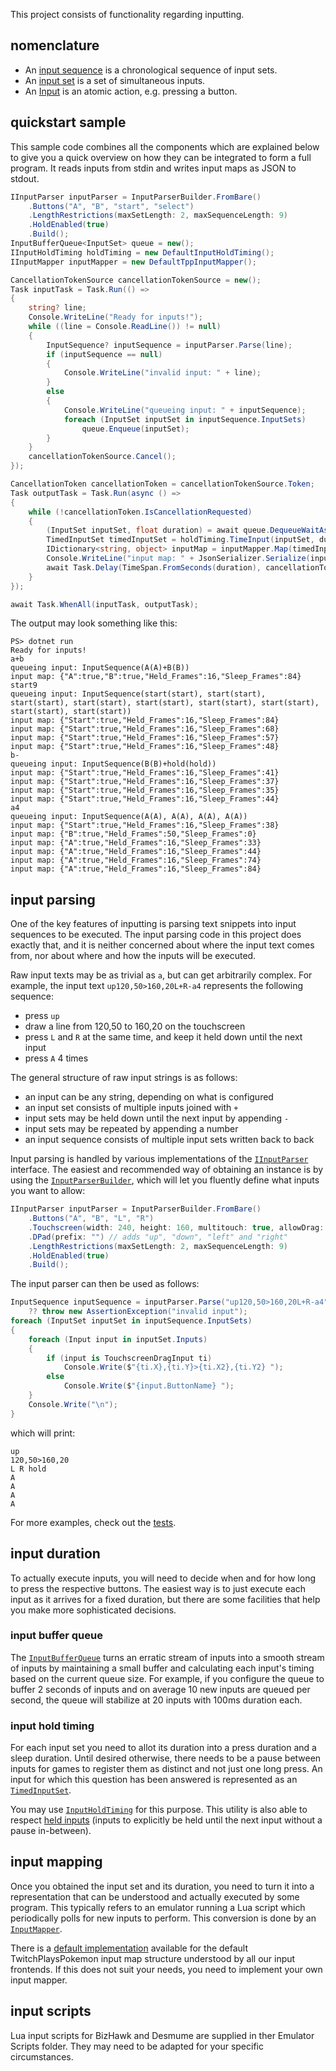 
This project consists of functionality regarding inputting.

## nomenclature

- An [input sequence](InputSequence.cs) is a chronological sequence of input sets.
- An [input set](InputSet.cs) is a set of simultaneous inputs.
- An [Input](Inputs/Input.cs) is an atomic action, e.g. pressing a button.

## quickstart sample

This sample code combines all the components which are explained below to give
you a quick overview on how they can be integrated to form a full program.
It reads inputs from stdin and writes input maps as JSON to stdout.

```c#
IInputParser inputParser = InputParserBuilder.FromBare()
    .Buttons("A", "B", "start", "select")
    .LengthRestrictions(maxSetLength: 2, maxSequenceLength: 9)
    .HoldEnabled(true)
    .Build();
InputBufferQueue<InputSet> queue = new();
IInputHoldTiming holdTiming = new DefaultInputHoldTiming();
IInputMapper inputMapper = new DefaultTppInputMapper();

CancellationTokenSource cancellationTokenSource = new();
Task inputTask = Task.Run(() =>
{
    string? line;
    Console.WriteLine("Ready for inputs!");
    while ((line = Console.ReadLine()) != null)
    {
        InputSequence? inputSequence = inputParser.Parse(line);
        if (inputSequence == null)
        {
            Console.WriteLine("invalid input: " + line);
        }
        else
        {
            Console.WriteLine("queueing input: " + inputSequence);
            foreach (InputSet inputSet in inputSequence.InputSets)
                queue.Enqueue(inputSet);
        }
    }
    cancellationTokenSource.Cancel();
});

CancellationToken cancellationToken = cancellationTokenSource.Token;
Task outputTask = Task.Run(async () =>
{
    while (!cancellationToken.IsCancellationRequested)
    {
        (InputSet inputSet, float duration) = await queue.DequeueWaitAsync();
        TimedInputSet timedInputSet = holdTiming.TimeInput(inputSet, duration);
        IDictionary<string, object> inputMap = inputMapper.Map(timedInputSet);
        Console.WriteLine("input map: " + JsonSerializer.Serialize(inputMap));
        await Task.Delay(TimeSpan.FromSeconds(duration), cancellationToken);
    }
});

await Task.WhenAll(inputTask, outputTask);
```

The output may look something like this:
```text
PS> dotnet run
Ready for inputs!
a+b
queueing input: InputSequence(A(A)+B(B))
input map: {"A":true,"B":true,"Held_Frames":16,"Sleep_Frames":84}
start9
queueing input: InputSequence(start(start), start(start), start(start), start(start), start(start), start(start), start(start), start(start), start(start))
input map: {"Start":true,"Held_Frames":16,"Sleep_Frames":84}
input map: {"Start":true,"Held_Frames":16,"Sleep_Frames":68}
input map: {"Start":true,"Held_Frames":16,"Sleep_Frames":57}
input map: {"Start":true,"Held_Frames":16,"Sleep_Frames":48}
b-
queueing input: InputSequence(B(B)+hold(hold))
input map: {"Start":true,"Held_Frames":16,"Sleep_Frames":41}
input map: {"Start":true,"Held_Frames":16,"Sleep_Frames":37}
input map: {"Start":true,"Held_Frames":16,"Sleep_Frames":35}
input map: {"Start":true,"Held_Frames":16,"Sleep_Frames":44}
a4
queueing input: InputSequence(A(A), A(A), A(A), A(A))
input map: {"Start":true,"Held_Frames":16,"Sleep_Frames":38}
input map: {"B":true,"Held_Frames":50,"Sleep_Frames":0}
input map: {"A":true,"Held_Frames":16,"Sleep_Frames":33}
input map: {"A":true,"Held_Frames":16,"Sleep_Frames":44}
input map: {"A":true,"Held_Frames":16,"Sleep_Frames":74}
input map: {"A":true,"Held_Frames":16,"Sleep_Frames":84}
```

## input parsing

One of the key features of inputting is parsing text snippets into input sequences to be executed.
The input parsing code in this project does exactly that,
and it is neither concerned about where the input text comes from,
nor about where and how the inputs will be executed.

Raw input texts may be as trivial as `a`, but can get arbitrarily complex.
For example, the input text `up120,50>160,20L+R-a4` represents the following sequence:
- press `up`
- draw a line from 120,50 to 160,20 on the touchscreen
- press `L` and `R` at the same time, and keep it held down until the next input
- press `A` 4 times

The general structure of raw input strings is as follows:
- an input can be any string, depending on what is configured
- an input set consists of multiple inputs joined with `+`
- input sets may be held down until the next input by appending `-`
- input sets may be repeated by appending a number
- an input sequence consists of multiple input sets written back to back

Input parsing is handled by various implementations of the [`IInputParser`](Parsing/IInputParser.cs) interface.
The easiest and recommended way of obtaining an instance is by using the [`InputParserBuilder`](InputParserBuilder.cs),
which will let you fluently define what inputs you want to allow:

```c#
IInputParser inputParser = InputParserBuilder.FromBare()
    .Buttons("A", "B", "L", "R")
    .Touchscreen(width: 240, height: 160, multitouch: true, allowDrag: true)
    .DPad(prefix: "") // adds "up", "down", "left" and "right"
    .LengthRestrictions(maxSetLength: 2, maxSequenceLength: 9)
    .HoldEnabled(true)
    .Build();
```

The input parser can then be used as follows:

```c#
InputSequence inputSequence = inputParser.Parse("up120,50>160,20L+R-a4")
    ?? throw new AssertionException("invalid input");
foreach (InputSet inputSet in inputSequence.InputSets)
{
    foreach (Input input in inputSet.Inputs)
    {
        if (input is TouchscreenDragInput ti)
            Console.Write($"{ti.X},{ti.Y}>{ti.X2},{ti.Y2} ");
        else
            Console.Write($"{input.ButtonName} ");
    }
    Console.Write("\n");
}
```

which will print:

```text
up
120,50>160,20
L R hold
A
A
A
A
```

For more examples, check out the [tests](../tests/TPP.Inputting.Tests).

## input duration

To actually execute inputs, you will need to decide when and for how long to press the respective buttons.
The easiest way is to just execute each input as it arrives for a fixed duration,
but there are some facilities that help you make more sophisticated decisions.

### input buffer queue

The [`InputBufferQueue`](InputBufferQueue.cs) turns an erratic stream of inputs
into a smooth stream of inputs by maintaining a small buffer and calculating
each input's timing based on the current queue size.
For example, if you configure the queue to buffer 2 seconds of inputs
and on average 10 new inputs are queued per second, the queue will stabilize at
20 inputs with 100ms duration each.

### input hold timing

For each input set you need to allot its duration into a press duration and a
sleep duration. Until desired otherwise, there needs to be a pause between
inputs for games to register them as distinct and not just one long press.
An input for which this question has been answered is represented as an
[`TimedInputSet`](InputSet.cs).

You may use [`InputHoldTiming`](InputHoldTiming.cs) for this purpose.
This utility is also able to respect [held inputs](Inputs/HoldInput.cs)
(inputs to explicitly be held until the next input without a pause in-between).

## input mapping

Once you obtained the input set and its duration, you need to turn it into a
representation that can be understood and actually executed by some program.
This typically refers to an emulator running a Lua script which periodically
polls for new inputs to perform.
This conversion is done by an [`InputMapper`](InputMappers.cs).

There is a [default implementation](InputMappers.cs) available for the default
TwitchPlaysPokemon input map structure understood by all our input frontends.
If this does not suit your needs, you need to implement your own input mapper.


## input scripts

Lua input scripts for BizHawk and Desmume are supplied in ther Emulator Scripts folder.
They may need to be adapted for your specific circumstances.
